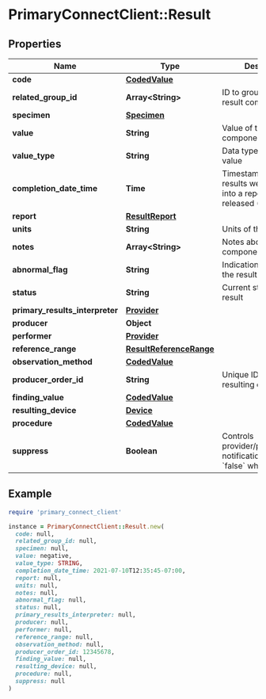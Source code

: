 # PrimaryConnectClient::Result

## Properties

| Name | Type | Description | Notes |
| ---- | ---- | ----------- | ----- |
| **code** | [**CodedValue**](CodedValue.md) |  | [optional] |
| **related_group_id** | **Array&lt;String&gt;** | ID to group separate result components | [optional] |
| **specimen** | [**Specimen**](Specimen.md) |  | [optional] |
| **value** | **String** | Value of the result component | [optional] |
| **value_type** | **String** | Data type for the result value | [optional] |
| **completion_date_time** | **Time** | Timestamp when the results were composed into a report and released (ISO-8601) | [optional] |
| **report** | [**ResultReport**](ResultReport.md) |  | [optional] |
| **units** | **String** | Units of the result | [optional] |
| **notes** | **Array&lt;String&gt;** | Notes about the result component/observation | [optional] |
| **abnormal_flag** | **String** | Indication of whether the result was abnormal | [optional] |
| **status** | **String** | Current status of the result | [optional] |
| **primary_results_interpreter** | [**Provider**](Provider.md) |  | [optional] |
| **producer** | **Object** |  | [optional] |
| **performer** | [**Provider**](Provider.md) |  | [optional] |
| **reference_range** | [**ResultReferenceRange**](ResultReferenceRange.md) |  | [optional] |
| **observation_method** | [**CodedValue**](CodedValue.md) |  | [optional] |
| **producer_order_id** | **String** | Unique ID generated by resulting entity | [optional] |
| **finding_value** | [**CodedValue**](CodedValue.md) |  | [optional] |
| **resulting_device** | [**Device**](Device.md) |  | [optional] |
| **procedure** | [**CodedValue**](CodedValue.md) |  | [optional] |
| **suppress** | **Boolean** | Controls provider/patient notification. Default &#x60;false&#x60; which will notify. | [optional] |

## Example

```ruby
require 'primary_connect_client'

instance = PrimaryConnectClient::Result.new(
  code: null,
  related_group_id: null,
  specimen: null,
  value: negative,
  value_type: STRING,
  completion_date_time: 2021-07-10T12:35:45-07:00,
  report: null,
  units: null,
  notes: null,
  abnormal_flag: null,
  status: null,
  primary_results_interpreter: null,
  producer: null,
  performer: null,
  reference_range: null,
  observation_method: null,
  producer_order_id: 12345678,
  finding_value: null,
  resulting_device: null,
  procedure: null,
  suppress: null
)
```

